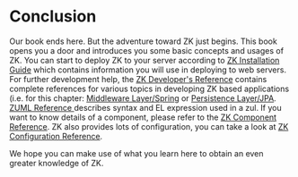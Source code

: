 # Conclusion

Our book ends here. But the adventure toward ZK just begins. This book
opens you a door and introduces you some basic concepts and usages of
ZK. You can start to deploy ZK to your server according to [ZK Installation Guide](/zk_installation_guide) which contains
information you will use in deploying to web servers. For further
development help, the [ ZK Developer's Reference](https://books.zkoss.org/wiki/ZK_Developer%27s_Reference) contains complete
references for various topics in developing ZK based applications (i.e.
for this chapter: [Middleware Layer/Spring](https://books.zkoss.org/wiki/ZK_Developer%27s_Reference/Integration/Middleware%20Layer/Spring)
or [ Persistence Layer/JPA](https://books.zkoss.org/wiki/ZK_Developer%27s_Reference/Integration/Persistence%20Layer/JPA).
[ ZUML Reference ](https://books.zkoss.org/wiki/ZUML_Reference/zuml) describes syntax and EL
expression used in a zul. If you want to know details of a component,
please refer to the [ ZK Component Reference](https://books.zkoss.org/wiki/ZK_Component_Reference "wikilink"). ZK also provides lots of
configuration, you can take a look at [ ZK Configuration Reference](https://books.zkoss.org/wiki/ZK_Configuration_Reference "wikilink").

We hope you can make use of what you learn here to obtain an even
greater knowledge of ZK.
